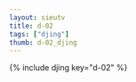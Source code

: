 ```yaml
--- 
layout: sieutv
title: d-02
tags: ["djing"]
thumb: d-02_djing
---
```

{% include djing key="d-02" %} 
